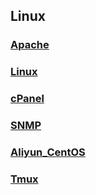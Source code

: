 ## Linux

### [Apache](./Apache.html)

### [Linux](./Linux.html)

### [cPanel](./cPanel.html)

### [SNMP](./SNMP.html)

### [Aliyun_CentOS](./Aliyun_CentOS.html)

### [Tmux](./Tmux.html)

